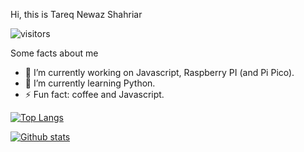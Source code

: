 <!--
**TareqNewazShahriar/TareqNewazShahriar** is a ✨ _special_ ✨ repository because its `README.md` (this file) appears on your GitHub profile.
-->

Hi, this is Tareq Newaz Shahriar

![visitors](https://visitor-badge.laobi.icu/badge?page_id=TareqNewazShahriar)
 
 Some facts about me
- 🔭 I’m currently working on Javascript, Raspberry PI (and Pi Pico).
- 🌱 I’m currently learning Python.
- ⚡ Fun fact: coffee and Javascript.

[![Top Langs](https://github-readme-stats.vercel.app/api/top-langs/?username=TareqNewazShahriar&layout=compact)](https://github.com/anuraghazra/github-readme-stats)

[![Github stats](https://github-readme-stats.vercel.app/api?username=TareqNewazShahriar)](https://github.com/anuraghazra/github-readme-stats)
